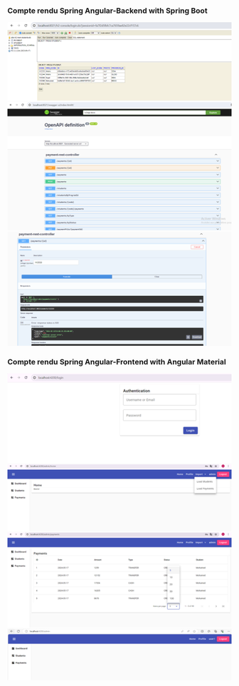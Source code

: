 <h3>Compte rendu Spring Angular-Backend with Spring Boot</h3>
<img src="captures/capture1.png">
<img src="captures/capture2.png">
<img src="captures/capture3.png">
<h3>Compte rendu Spring Angular-Frontend with Angular Material</h3>
<img src="captures/captureA.png">
<img src="captures/captureB.png">
<img src="captures/captureC.png">
<img src="captures/captureD.png">